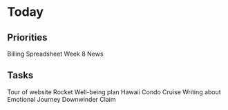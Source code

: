 # Today


## Priorities

Billing Spreadsheet
Week 8 News


## Tasks

Tour of website
Rocket
Well-being plan
Hawaii Condo
Cruise
Writing about Emotional Journey
Downwinder Claim

